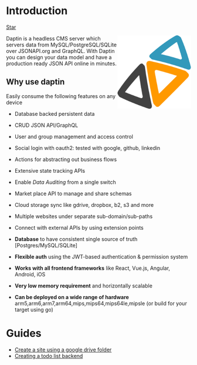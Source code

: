 Introduction
===

<a class="github-button" href="https://github.com/daptin/daptin" data-size="large" data-show-count="true" aria-label="Star daptin/daptin on GitHub">Star</a>


<img src="images/logo.png" width="200" style="float: right"/>

Daptin is a headless CMS server which servers data from MySQL/PostgreSQL/SQLite over JSONAPI.org and GraphQL. With Daptin you can design your data model and have a production ready JSON API online in minutes.


## Why use daptin

Easily consume the following features on any device

- Database backed persistent data
- CRUD JSON API/GraphQL
- User and group management and access control
- Social login with oauth2: tested with google, github, linkedin
- Actions for abstracting out business flows
- Extensive state tracking APIs
- Enable *Data Auditing* from a single switch
- Market place API to manage and share schemas
- Cloud storage sync like gdrive, dropbox, b2, s3 and more
- Multiple websites under separate sub-domain/sub-paths
- Connect with external APIs by using extension points

- **Database** to have consistent single source of truth [Postgres/MySQL/SQLite]
- **Flexible auth** using the JWT-based authentication & permission system
- **Works with all frontend frameworks** like React, Vue.js, Angular, Android, iOS
- **Very low memory requirement** and horizontally scalable
- **Can be deployed on a wide range of hardware** arm5,arm6,arm7,arm64,mips,mips64,mips64le,mipsle (or build for your target using go)


# Guides

- [Create a site using a google drive folder](https://medium.com/@012parth/daptin-walk-through-oauth2-google-drive-subsites-and-grapejs-a6de27d9658a)
- [Creating a todo list backend](https://hackernoon.com/creating-a-todolist-backend-with-persistence-a1e8d7d39f62)

